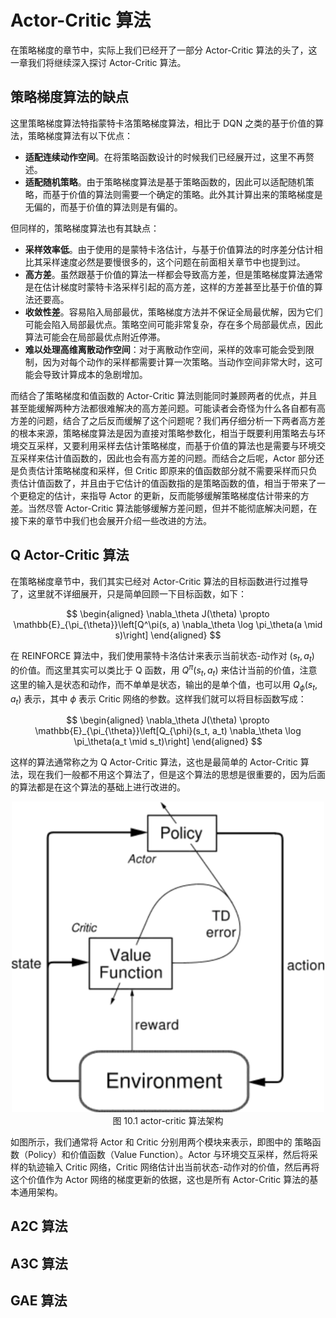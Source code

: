 # Actor-Critic 算法

在策略梯度的章节中，实际上我们已经开了一部分 Actor-Critic 算法的头了，这一章我们将继续深入探讨 Actor-Critic 算法。

## 策略梯度算法的缺点

这里策略梯度算法特指蒙特卡洛策略梯度算法，相比于 DQN 之类的基于价值的算法，策略梯度算法有以下优点：

* **适配连续动作空间**。在将策略函数设计的时候我们已经展开过，这里不再赘述。
* **适配随机策略**。由于策略梯度算法是基于策略函数的，因此可以适配随机策略，而基于价值的算法则需要一个确定的策略。此外其计算出来的策略梯度是无偏的，而基于价值的算法则是有偏的。

但同样的，策略梯度算法也有其缺点：

* **采样效率低**。由于使用的是蒙特卡洛估计，与基于价值算法的时序差分估计相比其采样速度必然是要慢很多的，这个问题在前面相关章节中也提到过。
* **高方差**。虽然跟基于价值的算法一样都会导致高方差，但是策略梯度算法通常是在估计梯度时蒙特卡洛采样引起的高方差，这样的方差甚至比基于价值的算法还要高。
* **收敛性差**。容易陷入局部最优，策略梯度方法并不保证全局最优解，因为它们可能会陷入局部最优点。策略空间可能非常复杂，存在多个局部最优点，因此算法可能会在局部最优点附近停滞。
* **难以处理高维离散动作空间**：对于离散动作空间，采样的效率可能会受到限制，因为对每个动作的采样都需要计算一次策略。当动作空间非常大时，这可能会导致计算成本的急剧增加。

而结合了策略梯度和值函数的 Actor-Critic 算法则能同时兼顾两者的优点，并且甚至能缓解两种方法都很难解决的高方差问题。可能读者会奇怪为什么各自都有高方差的问题，结合了之后反而缓解了这个问题呢？我们再仔细分析一下两者高方差的根本来源，策略梯度算法是因为直接对策略参数化，相当于既要利用策略去与环境交互采样，又要利用采样去估计策略梯度，而基于价值的算法也是需要与环境交互采样来估计值函数的，因此也会有高方差的问题。而结合之后呢，Actor 部分还是负责估计策略梯度和采样，但 Critic 即原来的值函数部分就不需要采样而只负责估计值函数了，并且由于它估计的值函数指的是策略函数的值，相当于带来了一个更稳定的估计，来指导 Actor 的更新，反而能够缓解策略梯度估计带来的方差。当然尽管 Actor-Critic 算法能够缓解方差问题，但并不能彻底解决问题，在接下来的章节中我们也会展开介绍一些改进的方法。


## Q Actor-Critic 算法

在策略梯度章节中，我们其实已经对 Actor-Critic 算法的目标函数进行过推导了，这里就不详细展开，只是简单回顾一下目标函数，如下：

$$
\begin{aligned}
\nabla_\theta J(\theta) \propto \mathbb{E}_{\pi_{\theta}}\left[Q^\pi(s, a) \nabla_\theta \log \pi_\theta(a \mid s)\right]
\end{aligned}
$$

在 REINFORCE 算法中，我们使用蒙特卡洛估计来表示当前状态-动作对 $(s_t,a_t)$ 的价值。而这里其实可以类比于 Q 函数，用 $Q^\pi(s_t, a_t)$ 来估计当前的价值，注意这里的输入是状态和动作，而不单单是状态，输出的是单个值，也可以用 $Q_{\phi}(s_t, a_t)$ 表示，其中 $\phi$ 表示 Critic 网络的参数。这样我们就可以将目标函数写成：

$$
\begin{aligned}
\nabla_\theta J(\theta) \propto \mathbb{E}_{\pi_{\theta}}\left[Q_{\phi}(s_t, a_t) \nabla_\theta \log \pi_\theta(a_t \mid s_t)\right]
\end{aligned}
$$

这样的算法通常称之为 Q Actor-Critic 算法，这也是最简单的 Actor-Critic 算法，现在我们一般都不用这个算法了，但是这个算法的思想是很重要的，因为后面的算法都是在这个算法的基础上进行改进的。


<div align=center>
<img width="500" src="../figs/ch10/actor_critic_architecture.png"/>
</div>
<div align=center>图 10.1 actor-critic 算法架构</div>

如图所示，我们通常将 Actor 和 Critic 分别用两个模块来表示，即图中的 策略函数（Policy）和价值函数（Value Function）。Actor 与环境交互采样，然后将采样的轨迹输入 Critic 网络，Critic 网络估计出当前状态-动作对的价值，然后再将这个价值作为 Actor 网络的梯度更新的依据，这也是所有 Actor-Critic 算法的基本通用架构。
## A2C 算法

## A3C 算法

## GAE 算法